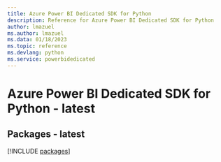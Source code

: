 ```yaml
---
title: Azure Power BI Dedicated SDK for Python
description: Reference for Azure Power BI Dedicated SDK for Python
author: lmazuel
ms.author: lmazuel
ms.data: 01/18/2023
ms.topic: reference
ms.devlang: python
ms.service: powerbidedicated
---
```

# Azure Power BI Dedicated SDK for Python - latest
## Packages - latest
[!INCLUDE [packages](power-bi-dedicated-index.md)]